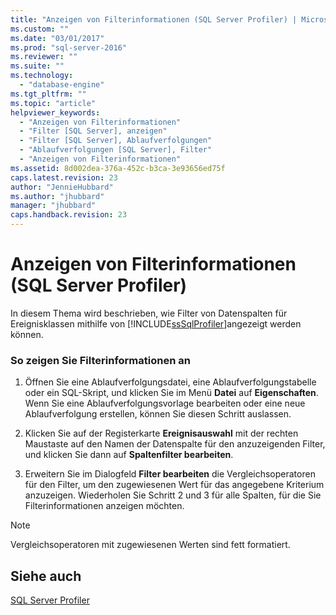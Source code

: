 ```yaml
---
title: "Anzeigen von Filterinformationen (SQL Server Profiler) | Microsoft Docs"
ms.custom: ""
ms.date: "03/01/2017"
ms.prod: "sql-server-2016"
ms.reviewer: ""
ms.suite: ""
ms.technology: 
  - "database-engine"
ms.tgt_pltfrm: ""
ms.topic: "article"
helpviewer_keywords: 
  - "Anzeigen von Filterinformationen"
  - "Filter [SQL Server], anzeigen"
  - "Filter [SQL Server], Ablaufverfolgungen"
  - "Ablaufverfolgungen [SQL Server], Filter"
  - "Anzeigen von Filterinformationen"
ms.assetid: 8d002dea-376a-452c-b3ca-3e93656ed75f
caps.latest.revision: 23
author: "JennieHubbard"
ms.author: "jhubbard"
manager: "jhubbard"
caps.handback.revision: 23
---
```

# Anzeigen von Filterinformationen (SQL Server Profiler)
  In diesem Thema wird beschrieben, wie Filter von Datenspalten für Ereignisklassen mithilfe von [!INCLUDE[ssSqlProfiler](../../includes/sssqlprofiler-md.md)]angezeigt werden können.  
  
### So zeigen Sie Filterinformationen an  
  
1.  Öffnen Sie eine Ablaufverfolgungsdatei, eine Ablaufverfolgungstabelle oder ein SQL-Skript, und klicken Sie im Menü **Datei** auf **Eigenschaften**. Wenn Sie eine Ablaufverfolgungsvorlage bearbeiten oder eine neue Ablaufverfolgung erstellen, können Sie diesen Schritt auslassen.  
  
2.  Klicken Sie auf der Registerkarte **Ereignisauswahl** mit der rechten Maustaste auf den Namen der Datenspalte für den anzuzeigenden Filter, und klicken Sie dann auf **Spaltenfilter bearbeiten**.  
  
3.  Erweitern Sie im Dialogfeld **Filter bearbeiten** die Vergleichsoperatoren für den Filter, um den zugewiesenen Wert für das angegebene Kriterium anzuzeigen. Wiederholen Sie Schritt 2 und 3 für alle Spalten, für die Sie Filterinformationen anzeigen möchten.  
  
> [!NOTE]  
>  Vergleichsoperatoren mit zugewiesenen Werten sind fett formatiert.  
  
## Siehe auch  
 [SQL Server Profiler](../../tools/sql-server-profiler/sql-server-profiler.md)  
  
  